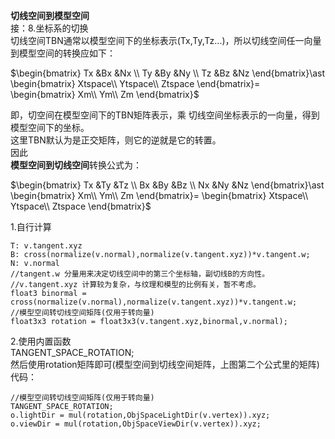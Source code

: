 **切线空间到模型空间**  
接：8.坐标系的切换  
切线空间TBN通常以模型空间下的坐标表示(Tx,Ty,Tz...)，所以切线空间任一向量到模型空间的转换应如下：    

$\begin{bmatrix} Tx &Bx &Nx \\ Ty &By &Ny \\ Tz &Bz &Nz \end{bmatrix}\ast \begin{bmatrix} Xtspace\\ Ytspace\\ Ztspace \end{bmatrix}= \begin{bmatrix} Xm\\ Ym\\ Zm \end{bmatrix}$

即，切空间在模型空间下的TBN矩阵表示，乘 切线空间坐标表示的一向量，得到模型空间下的坐标。  
这里TBN默认为是正交矩阵，则它的逆就是它的转置。  
因此  
**模型空间到切线空间**转换公式为：    

$\begin{bmatrix} Tx &Ty &Tz \\ Bx &By &Bz \\ Nx &Ny &Nz \end{bmatrix}\ast \begin{bmatrix} Xm\\ Ym\\ Zm \end{bmatrix}= \begin{bmatrix} Xtspace\\ Ytspace\\ Ztspace \end{bmatrix}$

1.自行计算  

	T: v.tangent.xyz
	B: cross(normalize(v.normal),normalize(v.tangent.xyz))*v.tangent.w;
	N: v.normal
	//tangent.w 分量用来决定切线空间中的第三个坐标轴，副切线B的方向性。
	//v.tangent.xyz 计算较为复杂，与纹理和模型的比例有关，暂不考虑。
	float3 binormal = cross(normalize(v.normal),normalize(v.tangent.xyz))*v.tangent.w;
	//模型空间转切线空间矩阵(仅用于转向量)
	float3x3 rotation = float3x3(v.tangent.xyz,binormal,v.normal);


2.使用内置函数  
TANGENT_SPACE_ROTATION;  
然后使用rotation矩阵即可(模型空间到切线空间矩阵，上图第二个公式里的矩阵)  
代码：  

	//模型空间转切线空间矩阵(仅用于转向量)
	TANGENT_SPACE_ROTATION;	
	o.lightDir = mul(rotation,ObjSpaceLightDir(v.vertex)).xyz;
	o.viewDir = mul(rotation,ObjSpaceViewDir(v.vertex)).xyz;
